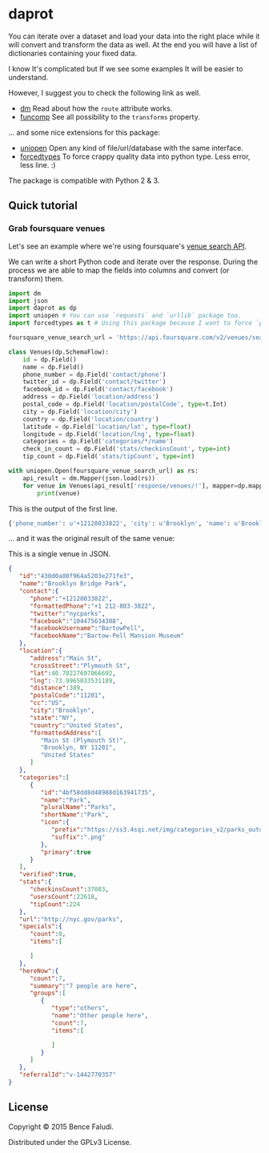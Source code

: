# daprot

You can iterate over a dataset and load your data into the right place while it will convert and transform the data as well. At the end you will have a list of dictionaries containing your fixed data.

I know It's complicated but If we see some examples It will be easier to understand.

However, I suggest you to check the following link as well.

- [dm](https://github.com/bfaludi/dm) Read about how the `route` attribute works.
- [funcomp](https://github.com/bfaludi/funcomp) See all possibility to the `transforms` property.

... and some nice extensions for this package:

- [uniopen](https://github.com/bfaludi/uniopen) Open any kind of file/url/database with the same interface.
- [forcedtypes](https://github.com/bfaludi/forcedtypes) To force crappy quality data into python type. Less error, less line. :)

The package is compatible with Python 2 & 3.

## Quick tutorial

### Grab foursquare venues

Let's see an example where we're using foursquare's [venue search API](https://developer.foursquare.com/docs/explore#req=venues/search%3Fll%3D40.7,-74).

We can write a short Python code and iterate over the response. During the process we are able to map the fields into columns and convert (or transform) them.

```python
import dm
import json
import daprot as dp
import uniopen # You can use `requests` and `urllib` package too.
import forcedtypes as t # Using this package because I want to force `postal_code` to integer.

foursquare_venue_search_url = 'https://api.foursquare.com/v2/venues/search?ll=40.7,-74&oauth_token=...'

class Venues(dp.SchemaFlow):
    id = dp.Field()
    name = dp.Field()
    phone_number = dp.Field('contact/phone')
    twitter_id = dp.Field('contact/twitter')
    facebook_id = dp.Field('contact/facebook')
    address = dp.Field('location/address')
    postal_code = dp.Field('location/postalCode', type=t.Int)
    city = dp.Field('location/city')
    country = dp.Field('location/country')
    latitude = dp.Field('location/lat', type=float)
    longitude = dp.Field('location/lng', type=float)
    categories = dp.Field('categories/*/name')
    check_in_count = dp.Field('stats/checkinsCount', type=int)
    tip_count = dp.Field('stats/tipCount', type=int)

with uniopen.Open(foursquare_venue_search_url) as rs:
    api_result = dm.Mapper(json.load(rs))
    for venue in Venues(api_result['response/venues/!'], mapper=dp.mapper.NAME):
        print(venue)
```

This is the output of the first line.

```python
{'phone_number': u'+12128033822', 'city': u'Brooklyn', 'name': u'Brooklyn Bridge Park', 'check_in_count': 37081, 'country': u'United States', 'facebook_id': u'104475634308', 'twitter_id': u'nycparks', 'longitude': -73.9965033531189, 'postal_code': 11201L, 'tip_count': 224, 'address': u'Main St', 'latitude': 40.70227697066692, 'id': u'430d0a00f964a5203e271fe3', 'categories': [u'Park']}
```
... and it was the original result of the same venue:

This is a single venue in JSON.

```json
{  
   "id":"430d0a00f964a5203e271fe3",
   "name":"Brooklyn Bridge Park",
   "contact":{  
      "phone":"+12128033822",
      "formattedPhone":"+1 212-803-3822",
      "twitter":"nycparks",
      "facebook":"104475634308",
      "facebookUsername":"BartowPell",
      "facebookName":"Bartow-Pell Mansion Museum"
   },
   "location":{  
      "address":"Main St",
      "crossStreet":"Plymouth St",
      "lat":40.70227697066692,
      "lng":-73.9965033531189,
      "distance":389,
      "postalCode":"11201",
      "cc":"US",
      "city":"Brooklyn",
      "state":"NY",
      "country":"United States",
      "formattedAddress":[  
         "Main St (Plymouth St)",
         "Brooklyn, NY 11201",
         "United States"
      ]
   },
   "categories":[  
      {  
         "id":"4bf58dd8d48988d163941735",
         "name":"Park",
         "pluralName":"Parks",
         "shortName":"Park",
         "icon":{  
            "prefix":"https://ss3.4sqi.net/img/categories_v2/parks_outdoors/park_",
            "suffix":".png"
         },
         "primary":true
      }
   ],
   "verified":true,
   "stats":{  
      "checkinsCount":37083,
      "usersCount":22618,
      "tipCount":224
   },
   "url":"http://nyc.gov/parks",
   "specials":{  
      "count":0,
      "items":[  

      ]
   },
   "hereNow":{  
      "count":7,
      "summary":"7 people are here",
      "groups":[  
         {  
            "type":"others",
            "name":"Other people here",
            "count":7,
            "items":[  

            ]
         }
      ]
   },
   "referralId":"v-1442770357"
}
```

## License

Copyright © 2015 Bence Faludi.

Distributed under the GPLv3 License.

